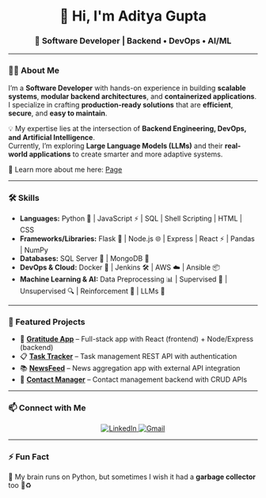 <h1 align="center">👋 Hi, I'm Aditya Gupta</h1>  

<h3 align="center">
  🚀 Software Developer | Backend • DevOps • AI/ML
</h3>  

---

### 👨‍💻 About Me  
I’m a **Software Developer** with hands-on experience in building **scalable systems**, **modular backend architectures**, and **containerized applications**.  
I specialize in crafting **production-ready solutions** that are **efficient**, **secure**, and **easy to maintain**.  

💡 My expertise lies at the intersection of **Backend Engineering, DevOps, and Artificial Intelligence**.  
Currently, I’m exploring **Large Language Models (LLMs)** and their **real-world applications** to create smarter and more adaptive systems.  

📄 Learn more about me here: [Page](https://aditya-1998k.github.io/Resume/)  

---

### 🛠️ Skills  

- **Languages:** Python 🐍 | JavaScript ⚡ | SQL | Shell Scripting | HTML | CSS  
- **Frameworks/Libraries:** Flask 🚀 | Node.js 🌐 | Express | React ⚡ | Pandas | NumPy  
- **Databases:** SQL Server 📀 | MongoDB 🍃  
- **DevOps & Cloud:** Docker 🐳 | Jenkins 🛠️ | AWS ☁️ | Ansible 📦  
- **Machine Learning & AI:** Data Preprocessing 📊 | Supervised 🤖 | Unsupervised 🔍 | Reinforcement 🎯 | LLMs 🔮  

---

### 📌 Featured Projects  

- 📝 [**Gratitude App**](https://github.com/Aditya-1998k/Gratitude-App) – Full-stack app with React (frontend) + Node/Express (backend)  
- 📋 [**Task Tracker**](https://github.com/Aditya-1998k/Task-Tracker) – Task management REST API with authentication  
- 📚 [**NewsFeed**](https://github.com/Aditya-1998k/NewsFeed) – News aggregation app with external API integration  
- 📇 [**Contact Manager**](https://github.com/Aditya-1998k/Contact-Manager) – Contact management backend with CRUD APIs   

---

### 📫 Connect with Me  
<p align="center">
  <a href="https://www.linkedin.com/in/aditya-gupta1998/" target="_blank">
    <img src="https://img.shields.io/badge/LinkedIn-Aditya%20Gupta-blue?logo=linkedin" alt="LinkedIn">
  </a>
  <a href="mailto:aditya98gupta@gmail.com" target="_blank">
    <img src="https://img.shields.io/badge/Gmail-aditya98gupta%40gmail.com-red?logo=gmail" alt="Gmail">
  </a>
</p>  

---

### ⚡ Fun Fact  
🤖 My brain runs on Python, but sometimes I wish it had a **garbage collector** too 🧠♻️  

